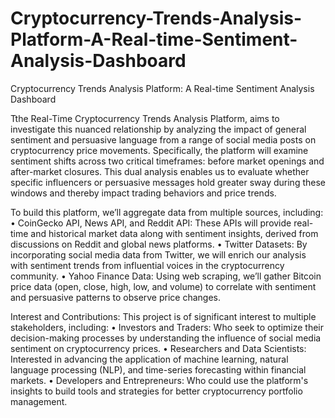# Cryptocurrency-Trends-Analysis-Platform-A-Real-time-Sentiment-Analysis-Dashboard
Cryptocurrency Trends Analysis Platform: A Real-time Sentiment Analysis Dashboard



Tthe Real-Time Cryptocurrency Trends Analysis Platform, aims to investigate this nuanced
relationship by analyzing the impact of general sentiment and persuasive language from a range of social
media posts on cryptocurrency price movements. Specifically, the platform will examine sentiment shifts
across two critical timeframes: before market openings and after-market closures. This dual analysis
enables us to evaluate whether specific influencers or persuasive messages hold greater sway during these
windows and thereby impact trading behaviors and price trends.
 

To build this platform, we’ll aggregate data from multiple sources, including:
• CoinGecko API, News API, and Reddit API: These APIs will provide real-time and historical market
data along with sentiment insights, derived from discussions on Reddit and global news platforms.
• Twitter Datasets: By incorporating social media data from Twitter, we will enrich our analysis with
sentiment trends from influential voices in the cryptocurrency community.
• Yahoo Finance Data: Using web scraping, we’ll gather Bitcoin price data (open, close, high, low, and
volume) to correlate with sentiment and persuasive patterns to observe price changes.


Interest and Contributions:
This project is of significant interest to multiple stakeholders, including:
• Investors and Traders: Who seek to optimize their decision-making processes by understanding the
influence of social media sentiment on cryptocurrency prices.
• Researchers and Data Scientists: Interested in advancing the application of machine
learning, natural language processing (NLP), and time-series forecasting within financial markets.
• Developers and Entrepreneurs: Who could use the platform's insights to build tools and strategies
for better cryptocurrency portfolio management.


